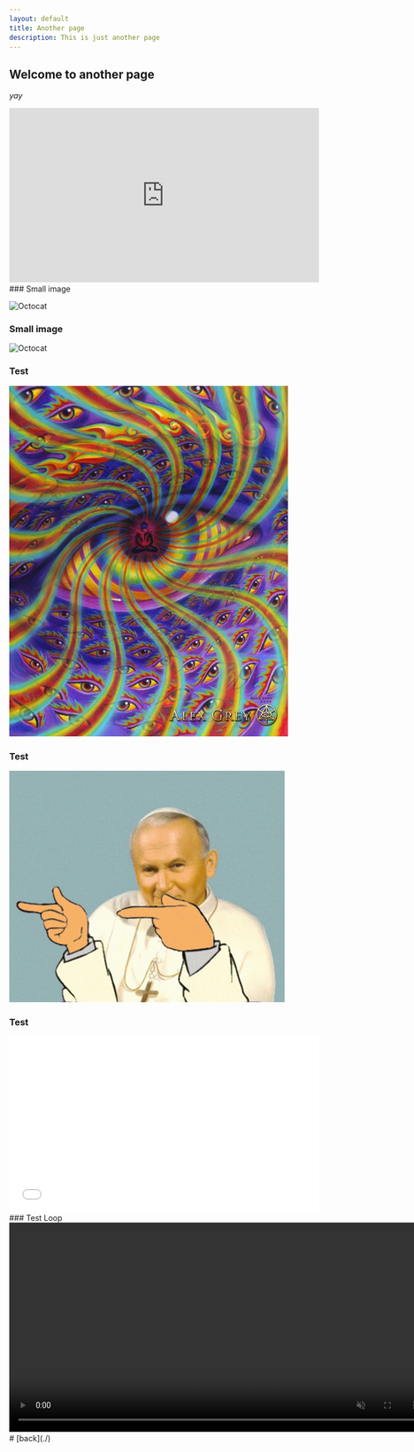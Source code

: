 ```yaml
---
layout: default
title: Another page
description: This is just another page
---
```


## Welcome to another page

_yay_
<iframe width="560" height="315" src="https://www.youtube.com/embed/g5U-ST9mj9I" title="YouTube video player" frameborder="0" allow="accelerometer; autoplay; clipboard-write; encrypted-media; gyroscope; picture-in-picture" allowfullscreen></iframe>
### Small image

![Octocat](https://github.githubassets.com/images/icons/emoji/octocat.png)
### Small image

![Octocat](https://image.ceneostatic.pl/data/products/2735398/i-tool-10-000-days-cd.jpg)
### Test
![Test](/docs/assets/images/testimage.jpg)
### Test
![Test](/docs/assets/images/2137-papaj.gif)
### Test
<iframe width="560" height="315" src="/docs/assets/videos/protection.mp4" title="video player" loop="" autoplay="" playsinline="" frameborder="0" allow="accelerometer; autoplay; clipboard-write; encrypted-media; gyroscope; picture-in-picture" allowfullscreen></iframe>
### Test Loop
<video width="150%" title="Protection Analysis." loop="" autoplay="" playsinline="" muted="true" allow="accelerometer; autoplay; clipboard-write; encrypted-media; gyroscope; picture-in-picture" allowfullscreen>
<source src="/docs/assets/videos/protection.mp4" type="video/mp4">
</video>
# [back](./)
